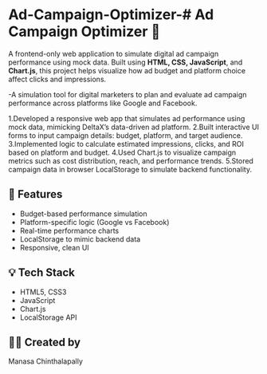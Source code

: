 # Ad-Campaign-Optimizer-# Ad Campaign Optimizer 🎯

A frontend-only web application to simulate digital ad campaign performance using mock data. Built using **HTML, CSS, JavaScript**, and **Chart.js**,
this project helps visualize how ad budget and platform choice affect clicks and impressions.

-A simulation tool for digital marketers to plan and evaluate ad campaign performance across platforms like Google and Facebook.

1.Developed a responsive web app that simulates ad performance using mock data, mimicking DeltaX’s data-driven ad platform.
2.Built interactive UI forms to input campaign details: budget, platform, and target audience.
3.Implemented logic to calculate estimated impressions, clicks, and ROI based on platform and budget.
4.Used Chart.js to visualize campaign metrics such as cost distribution, reach, and performance trends.
5.Stored campaign data in browser LocalStorage to simulate backend functionality.

## 🔧 Features
- Budget-based performance simulation
- Platform-specific logic (Google vs Facebook)
- Real-time performance charts
- LocalStorage to mimic backend data
- Responsive, clean UI

## 💡 Tech Stack
- HTML5, CSS3
- JavaScript
- Chart.js
- LocalStorage API


## 🧑‍💻 Created by
Manasa Chinthalapally  


